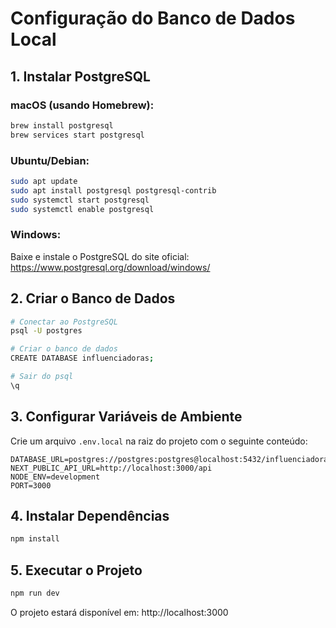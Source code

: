# Configuração do Banco de Dados Local

## 1. Instalar PostgreSQL

### macOS (usando Homebrew):
```bash
brew install postgresql
brew services start postgresql
```

### Ubuntu/Debian:
```bash
sudo apt update
sudo apt install postgresql postgresql-contrib
sudo systemctl start postgresql
sudo systemctl enable postgresql
```

### Windows:
Baixe e instale o PostgreSQL do site oficial: https://www.postgresql.org/download/windows/

## 2. Criar o Banco de Dados

```bash
# Conectar ao PostgreSQL
psql -U postgres

# Criar o banco de dados
CREATE DATABASE influenciadoras;

# Sair do psql
\q
```

## 3. Configurar Variáveis de Ambiente

Crie um arquivo `.env.local` na raiz do projeto com o seguinte conteúdo:

```
DATABASE_URL=postgres://postgres:postgres@localhost:5432/influenciadoras
NEXT_PUBLIC_API_URL=http://localhost:3000/api
NODE_ENV=development
PORT=3000
```

## 4. Instalar Dependências

```bash
npm install
```

## 5. Executar o Projeto

```bash
npm run dev
```

O projeto estará disponível em: http://localhost:3000 